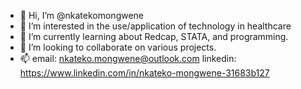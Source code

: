 - 👋 Hi, I’m @nkatekomongwene
- 👀 I’m interested in the use/application of technology in healthcare 
- 🌱 I’m currently learning about Redcap, STATA, and programming.
- 💞️ I’m looking to collaborate on various projects.
- 📫 email: nkateko.mongwene@outlook.com  linkedin: https://www.linkedin.com/in/nkateko-mongwene-31683b127
<!---
nkatekomongwene/nkatekomongwene is a ✨ special ✨ repository because its `README.md` (this file) appears on your GitHub profile.
You can click the Preview link to take a look at your changes.
--->
